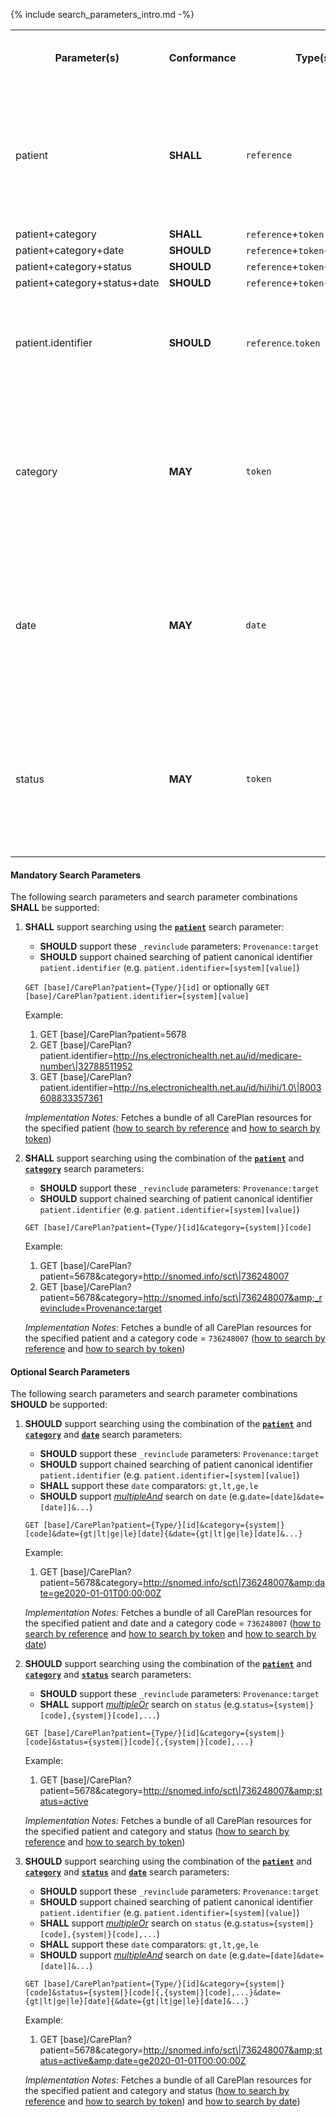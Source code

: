 {% include search_parameters_intro.md -%}
<table class="list">
<tbody>
  <tr>
    <th>Parameter(s)</th>
    <th>Conformance</th>
    <th>Type(s)</th>
    <th>Requirements (when used alone or in combination)</th>
  </tr>
  <tr>
        <td>patient</td>
        <td><b>SHALL</b></td>
        <td><code>reference</code></td>
        <td>The client <b>SHALL</b> provide at least an id value and <b>MAY</b> provide both the Type and id values. The server <b>SHALL</b> support both.</td>
  </tr>
  <tr>
        <td>patient+category</td>
        <td><b>SHALL</b></td>
        <td><code>reference</code>+<code>token</code></td>
        <td></td>
  </tr>
  <tr>
        <td>patient+category+date</td>
        <td><b>SHOULD</b></td>
        <td><code>reference</code>+<code>token</code>+<code>date</code></td>
        <td></td>
  </tr>
  <tr>
        <td>patient+category+status</td>
        <td><b>SHOULD</b></td>
        <td><code>reference</code>+<code>token</code>+<code>token</code></td>
        <td></td>
  </tr>
  <tr>
        <td>patient+category+status+date</td>
        <td><b>SHOULD</b></td>
        <td><code>reference</code>+<code>token</code>+<code>token</code>+<code>date</code></td>
        <td></td>
  </tr>
  <tr>
        <td>patient.identifier</td>
        <td><b>SHOULD</b></td>
        <td><code>reference</code>.<code>token</code></td>
        <td>The client <b>SHALL</b> provide both the system and code values. The server <b>SHALL</b> support both.</td>
  </tr>
  <tr>
        <td>category</td>
        <td><b>MAY</b></td>
        <td><code>token</code></td>
        <td>The client <b>SHALL</b> provide at least a code value and <b>MAY</b> provide both the system and code values. The server <b>SHALL</b> support both.</td>
  </tr>
  <tr>
        <td>date</td>
        <td><b>MAY</b></td>
        <td><code>date</code></td>
        <td>A client <b>SHALL</b> provide a value precise to the second + time offset. A server <b>SHALL</b> support a value precise to the second + time offset.</td>
  </tr>
  <tr>
        <td>status</td>
        <td><b>MAY</b></td>
        <td><code>token</code></td>
        <td>The client <b>SHALL</b> provide at least a code value and <b>MAY</b> provide both the system and code values. The server <b>SHALL</b> support both.</td>
  </tr>
 </tbody>
</table>


#### Mandatory Search Parameters

The following search parameters and search parameter combinations **SHALL** be supported:

1. **SHALL** support searching using the **[`patient`](https://hl7.org/fhir/R4/careplan.html#search)** search parameter:
    - **SHOULD** support these `_revinclude` parameters: `Provenance:target`
    - **SHOULD** support chained searching of patient canonical identifier `patient.identifier` (e.g. `patient.identifier=[system][value]`)

    `GET [base]/CarePlan?patient={Type/}[id]`
    or optionally  `GET [base]/CarePlan?patient.identifier=[system][value]`

    Example:
    
      1. GET [base]/CarePlan?patient=5678
      1. GET [base]/CarePlan?patient.identifier=http://ns.electronichealth.net.au/id/medicare-number\|32788511952
      1. GET [base]/CarePlan?patient.identifier=http://ns.electronichealth.net.au/id/hi/ihi/1.0\|8003608833357361 

    *Implementation Notes:* Fetches a bundle of all CarePlan resources for the specified patient ([how to search by reference](http://hl7.org/fhir/R4/search.html#reference) and [how to search by token](http://hl7.org/fhir/R4/search.html#token))

1. **SHALL** support searching using the combination of the **[`patient`](https://hl7.org/fhir/R4/careplan.html#search)** and **[`category`](https://hl7.org/fhir/R4/careplan.html#search)** search parameters:
    - **SHOULD** support these `_revinclude` parameters: `Provenance:target`
    - **SHOULD** support chained searching of patient canonical identifier `patient.identifier` (e.g. `patient.identifier=[system][value]`)

    `GET [base]/CarePlan?patient={Type/}[id]&category={system|}[code]`

    Example:
    
      1. GET [base]/CarePlan?patient=5678&amp;category=http://snomed.info/sct\|736248007
      1. GET [base]/CarePlan?patient=5678&amp;category=http://snomed.info/sct\|736248007&amp;_revinclude=Provenance:target

    *Implementation Notes:* Fetches a bundle of all CarePlan resources for the specified patient and a category code = `736248007` ([how to search by reference](http://hl7.org/fhir/R4/search.html#reference) and [how to search by token](http://hl7.org/fhir/R4/search.html#token))

#### Optional Search Parameters

The following search parameters and search parameter combinations **SHOULD** be supported:

1. **SHOULD** support searching using the combination of the **[`patient`](https://hl7.org/fhir/R4/careplan.html#search)** and **[`category`](https://hl7.org/fhir/R4/careplan.html#search)** and **[`date`](https://hl7.org/fhir/R4/careplan.html#search)** search parameters:
    - **SHOULD** support these `_revinclude` parameters: `Provenance:target`
    - **SHOULD** support chained searching of patient canonical identifier `patient.identifier` (e.g. `patient.identifier=[system][value]`)
    - **SHALL** support these `date` comparators: `gt,lt,ge,le`
    - **SHOULD** support *[multipleAnd](http://hl7.org/fhir/R4/searchparameter-definitions.html#SearchParameter.multipleAnd)* search on `date` (e.g.`date=[date]&date=[date]]&...`)

    `GET [base]/CarePlan?patient={Type/}[id]&category={system|}[code]&date={gt|lt|ge|le}[date]{&date={gt|lt|ge|le}[date]&...}`

    Example:
    
      1. GET [base]/CarePlan?patient=5678&amp;category=http://snomed.info/sct\|736248007&amp;date=ge2020-01-01T00:00:00Z

    *Implementation Notes:* Fetches a bundle of all CarePlan resources for the specified patient and date and a category code = `736248007` ([how to search by reference](http://hl7.org/fhir/R4/search.html#reference) and [how to search by token](http://hl7.org/fhir/R4/search.html#token) and [how to search by date](http://hl7.org/fhir/R4/search.html#date))

1. **SHOULD** support searching using the combination of the **[`patient`](https://hl7.org/fhir/R4/careplan.html#search)** and **[`category`](https://hl7.org/fhir/R4/careplan.html#search)** and **[`status`](https://hl7.org/fhir/R4/careplan.html#search)** search parameters:
    - **SHOULD** support these `_revinclude` parameters: `Provenance:target`
    - **SHALL** support *[multipleOr](http://hl7.org/fhir/R4/searchparameter-definitions.html#SearchParameter.multipleOr)* search on `status` (e.g.`status={system|}[code],{system|}[code],...`)

    `GET [base]/CarePlan?patient={Type/}[id]&category={system|}[code]&status={system|}[code]{,{system|}[code],...}`

    Example:
    
      1. GET [base]/CarePlan?patient=5678&amp;category=http://snomed.info/sct\|736248007&amp;status=active

    *Implementation Notes:* Fetches a bundle of all CarePlan resources for the specified patient and category and status ([how to search by reference](http://hl7.org/fhir/R4/search.html#reference) and [how to search by token](http://hl7.org/fhir/R4/search.html#token))

1. **SHOULD** support searching using the combination of the **[`patient`](https://hl7.org/fhir/R4/careplan.html#search)** and **[`category`](https://hl7.org/fhir/R4/careplan.html#search)** and **[`status`](https://hl7.org/fhir/R4/careplan.html#search)** and **[`date`](https://hl7.org/fhir/R4/careplan.html#search)** search parameters:
    - **SHOULD** support these `_revinclude` parameters: `Provenance:target`
    - **SHOULD** support chained searching of patient canonical identifier `patient.identifier` (e.g. `patient.identifier=[system][value]`)
    - **SHALL** support *[multipleOr](http://hl7.org/fhir/R4/searchparameter-definitions.html#SearchParameter.multipleOr)* search on `status` (e.g.`status={system|}[code],{system|}[code],...`)
    - **SHALL** support these `date` comparators: `gt,lt,ge,le`
    - **SHOULD** support *[multipleAnd](http://hl7.org/fhir/R4/searchparameter-definitions.html#SearchParameter.multipleAnd)* search on `date` (e.g.`date=[date]&date=[date]]&...`)

    `GET [base]/CarePlan?patient={Type/}[id]&category={system|}[code]&status={system|}[code]{,{system|}[code],...}&date={gt|lt|ge|le}[date]{&date={gt|lt|ge|le}[date]&...}`

    Example:
    
      1. GET [base]/CarePlan?patient=5678&amp;category=http://snomed.info/sct\|736248007&amp;status=active&amp;date=ge2020-01-01T00:00:00Z

    *Implementation Notes:* Fetches a bundle of all CarePlan resources for the specified patient and category and status ([how to search by reference](http://hl7.org/fhir/R4/search.html#reference) and [how to search by token](http://hl7.org/fhir/R4/search.html#token)) and [how to search by date](http://hl7.org/fhir/R4/search.html#date)) 